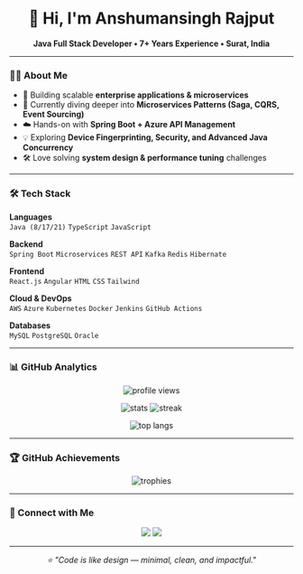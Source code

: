 <h1 align="center">👋 Hi, I'm Anshumansingh Rajput</h1>
<p align="center">
  <b>Java Full Stack Developer • 7+ Years Experience • Surat, India</b>
</p>

---

### 🧑‍💻 About Me
- 🚀 Building scalable **enterprise applications & microservices**
- 🌱 Currently diving deeper into **Microservices Patterns (Saga, CQRS, Event Sourcing)**  
- ☁️ Hands-on with **Spring Boot + Azure API Management**  
- 💡 Exploring **Device Fingerprinting, Security, and Advanced Java Concurrency**  
- 🛠 Love solving **system design & performance tuning** challenges  

---

### 🛠️ Tech Stack

**Languages**  
`Java (8/17/21)` `TypeScript` `JavaScript`  

**Backend**  
`Spring Boot` `Microservices` `REST API` `Kafka` `Redis` `Hibernate`  

**Frontend**  
`React.js` `Angular` `HTML` `CSS` `Tailwind`  

**Cloud & DevOps**  
`AWS` `Azure` `Kubernetes` `Docker` `Jenkins` `GitHub Actions`  

**Databases**  
`MySQL` `PostgreSQL` `Oracle`  

---

### 📊 GitHub Analytics

<p align="center">
  <img src="https://komarev.com/ghpvc/?username=anshumansingh-rajput&label=Profile%20Views&color=0e75b6&style=flat" alt="profile views" /> 
</p>

<p align="center">
  <img src="https://github-readme-stats.vercel.app/api?username=anshumansingh-rajput&show_icons=true&theme=transparent&hide_border=true" alt="stats" />
  <img src="https://github-readme-streak-stats.herokuapp.com/?user=anshumansingh-rajput&theme=transparent&hide_border=true" alt="streak" />
</p>

<p align="center">
  <img src="https://github-readme-stats.vercel.app/api/top-langs/?username=anshumansingh-rajput&layout=compact&theme=transparent&hide_border=true" alt="top langs" />
</p>

---

### 🏆 GitHub Achievements

<p align="center">
  <img src="https://github-profile-trophy.vercel.app/?username=anshumansingh-rajput&theme=flat&column=6&margin-w=10&margin-h=10" alt="trophies" />
</p>

---

### 🔗 Connect with Me
<p align="center">
  <a href="https://www.linkedin.com/in/YOUR-LINK"><img src="https://img.shields.io/badge/LinkedIn-0e76a8?style=for-the-badge&logo=linkedin&logoColor=white"/></a>
  <a href="mailto:YOUR-EMAIL"><img src="https://img.shields.io/badge/Email-D14836?style=for-the-badge&logo=gmail&logoColor=white"/></a>
</p>

---

<p align="center"><i>⭐️ "Code is like design — minimal, clean, and impactful."</i></p>
